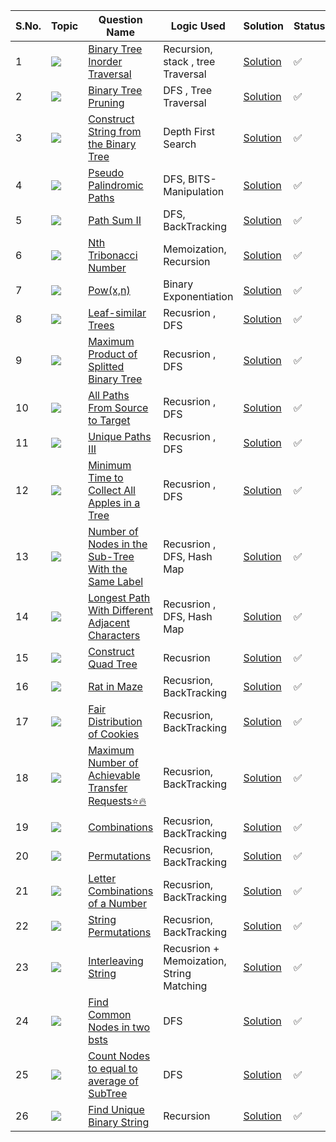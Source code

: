 S.No. | Topic | Question Name | Logic Used | Solution | Status |
------|---------------|------------|-------|------|------|
1 | ![](https://img.shields.io/badge/Recursion-f0772b?style=for-the-badge&logo=array&logoColor=black) | [Binary Tree Inorder Traversal](https://leetcode.com/problems/binary-tree-inorder-traversal/) | Recursion, stack , tree Traversal | [Solution](https://github.com/himanshugupta09/LEETCODE_SOLUTIONS/blob/main/Recursion/BTrree%20inorder%20traversal%20with%20recursion.cpp) | ✅ |
2 | ![](https://img.shields.io/badge/Recursion-f0772b?style=for-the-badge&logo=array&logoColor=black) | [Binary Tree Pruning](https://leetcode.com/problems/binary-tree-pruning/) | DFS , Tree Traversal | [Solution](https://github.com/himanshugupta09/LEETCODE_SOLUTIONS/blob/main/Recursion/Binary_Tree_Pruning.cpp) | ✅ |
3 | ![](https://img.shields.io/badge/Recursion-f0772b?style=for-the-badge&logo=array&logoColor=black) | [Construct String from the Binary Tree](https://leetcode.com/problems/construct-string-from-binary-tree/) | Depth First Search | [Solution](https://github.com/himanshugupta09/LEETCODE_SOLUTIONS/blob/main/Recursion/Construct%20a%20String%20from%20the%20Binary%20Tree.cpp) | ✅ |
4 | ![](https://img.shields.io/badge/Recursion-f0772b?style=for-the-badge&logo=array&logoColor=black) | [Pseudo Palindromic Paths](https://leetcode.com/problems/pseudo-palindromic-paths-in-binary-tree/) |DFS, BITS-Manipulation | [Solution](https://github.com/himanshugupta09/LEETCODE_SOLUTIONS/blob/main/Recursion/Pseudo-Palindromic%20Paths%20in%20a%20Binary%20Tree.cpp) | ✅ |
5 | ![](https://img.shields.io/badge/Recursion-f0772b?style=for-the-badge&logo=array&logoColor=black) | [Path Sum II](https://leetcode.com/problems/path-sum-ii/) |DFS, BackTracking| [Solution](https://github.com/himanshugupta09/LEETCODE_SOLUTIONS/blob/main/Recursion/path-sum-ii.cpp) | ✅ |
6 | ![](https://img.shields.io/badge/Recursion-f0772b?style=for-the-badge&logo=array&logoColor=black) | [Nth Tribonacci Number](https://leetcode.com/problems/n-th-tribonacci-number/) |Memoization, Recursion| [Solution](https://github.com/himanshugupta09/LEETCODE_SOLUTIONS/blob/main/Recursion/nth-tribonacci-number.cpp) | ✅ |
7 | ![](https://img.shields.io/badge/Recursion-f0772b?style=for-the-badge&logo=array&logoColor=black) | [Pow(x,n)](https://leetcode.com/problems/powx-n/)| Binary Exponentiation| [Solution](https://github.com/himanshugupta09/LEETCODE_SOLUTIONS/blob/main/Recursion/powx-n.cpp) | ✅ |
8 | ![](https://img.shields.io/badge/Recursion-f0772b?style=for-the-badge&logo=array&logoColor=black) | [Leaf-similar Trees](https://leetcode.com/problems/leaf-similar-trees/)| Recusrion , DFS| [Solution](https://github.com/himanshugupta09/LEETCODE_SOLUTIONS/blob/main/Recursion/leaf-similar-trees.cpp) | ✅ |
9 | ![](https://img.shields.io/badge/Recursion-f0772b?style=for-the-badge&logo=array&logoColor=black) | [ Maximum Product of Splitted Binary Tree](https://leetcode.com/problems/maximum-product-of-splitted-binary-tree/description/)| Recusrion , DFS| [Solution](https://github.com/himanshugupta09/LEETCODE_SOLUTIONS/blob/main/Recursion/maximum-product-of-splitted-binary-tree.cpp) | ✅ |
10 | ![](https://img.shields.io/badge/Graph-f0772b?style=for-the-badge&logo=array&logoColor=black) | [ All Paths From Source to Target](https://leetcode.com/problems/all-paths-from-source-to-target/description/)| Recusrion , DFS| [Solution](https://github.com/himanshugupta09/LEETCODE_SOLUTIONS/blob/main/Recursion/all-paths-from-source-to-target.cpp) | ✅ |
11 | ![](https://img.shields.io/badge/Graph-f0772b?style=for-the-badge&logo=array&logoColor=black) | [ Unique Paths III](https://leetcode.com/problems/unique-paths-iii/description/)| Recusrion , DFS| [Solution](https://github.com/himanshugupta09/LEETCODE_SOLUTIONS/blob/main/Recursion/unique-paths-iii.cpp) | ✅ |
12 | ![](https://img.shields.io/badge/Recursion-f0772b?style=for-the-badge&logo=array&logoColor=black) | [Minimum Time to Collect All Apples in a Tree](https://leetcode.com/problems/minimum-time-to-collect-all-apples-in-a-tree/description/)| Recusrion , DFS| [Solution](https://github.com/himanshugupta09/LEETCODE_SOLUTIONS/blob/main/Recursion/minimum-time-to-collect-all-apples-in-a-tree.cpp) | ✅ |
13 | ![](https://img.shields.io/badge/Recursion-f0772b?style=for-the-badge&logo=array&logoColor=black) | [Number of Nodes in the Sub-Tree With the Same Label](https://leetcode.com/problems/number-of-nodes-in-the-sub-tree-with-the-same-label/description/)| Recusrion , DFS, Hash Map| [Solution](https://github.com/himanshugupta09/LEETCODE_SOLUTIONS/blob/main/Recursion/number-of-nodes-in-the-sub-tree-with-the-same-label.cpp) | ✅ |
14 | ![](https://img.shields.io/badge/Recursion-f0772b?style=for-the-badge&logo=array&logoColor=black) | [ Longest Path With Different Adjacent Characters](https://leetcode.com/problems/longest-path-with-different-adjacent-characters/description/)| Recusrion , DFS, Hash Map| [Solution](https://github.com/himanshugupta09/LEETCODE_SOLUTIONS/blob/main/Recursion/longest-path-with-different-adjacent-characters.cpp) | ✅ |
15 | ![](https://img.shields.io/badge/Recursion-f0772b?style=for-the-badge&logo=array&logoColor=black) | [ Construct Quad Tree](https://leetcode.com/problems/construct-quad-tree/description/)| Recusrion| [Solution](https://github.com/himanshugupta09/LEETCODE_SOLUTIONS/blob/main/Recursion/construct-quad-tree.cpp) | ✅ |
16 | ![](https://img.shields.io/badge/Recursion-f0772b?style=for-the-badge&logo=array&logoColor=black) | [Rat in Maze](https://practice.geeksforgeeks.org/problems/rat-in-a-maze-problem/1)| Recusrion, BackTracking| [Solution](https://github.com/himanshugupta09/LEETCODE_SOLUTIONS/blob/main/Recursion/rat-in-maze.cpp) | ✅ |
17 | ![](https://img.shields.io/badge/Recursion-f0772b?style=for-the-badge&logo=array&logoColor=black) | [Fair Distribution of Cookies](https://leetcode.com/problems/fair-distribution-of-cookies/description/)| Recusrion, BackTracking| [Solution](https://github.com/himanshugupta09/LEETCODE_SOLUTIONS/blob/main/Recursion/fair-distribution-of-cookies.cpp) | ✅ |
18 | ![](https://img.shields.io/badge/BackTracking-f0772b?style=for-the-badge&logo=array&logoColor=black) | [Maximum Number of Achievable Transfer Requests⭐🔥](https://leetcode.com/problems/maximum-number-of-achievable-transfer-requests/description/)| Recusrion, BackTracking| [Solution](https://github.com/himanshugupta09/LEETCODE_SOLUTIONS/blob/main/Recursion/maximum-number-of-achievable-transfer-requests.cpp) | ✅ |
19 | ![](https://img.shields.io/badge/BackTracking-f0772b?style=for-the-badge&logo=array&logoColor=black) | [Combinations ](https://leetcode.com/problems/combinations/description/)| Recusrion, BackTracking| [Solution](https://github.com/himanshugupta09/LEETCODE_SOLUTIONS/blob/main/Recursion/combinations.cpp) | ✅ |
20 | ![](https://img.shields.io/badge/BackTracking-f0772b?style=for-the-badge&logo=array&logoColor=black) | [Permutations ](https://leetcode.com/problems/permutations/description/)| Recusrion, BackTracking| [Solution](https://github.com/himanshugupta09/LEETCODE_SOLUTIONS/blob/main/Recursion/permutations.cpp) | ✅ |
21 | ![](https://img.shields.io/badge/BackTracking-f0772b?style=for-the-badge&logo=array&logoColor=black) | [Letter Combinations of a Number ](https://leetcode.com/problems/letter-combinations-of-a-number/description/)| Recusrion, BackTracking| [Solution](https://github.com/himanshugupta09/LEETCODE_SOLUTIONS/blob/main/Recursion/letter-combinations-of-a-phone-number.cpp) | ✅ |
22 | ![](https://img.shields.io/badge/BackTracking-f0772b?style=for-the-badge&logo=array&logoColor=black) | [String Permutations ](https://practice.geeksforgeeks.org/problems/permutations-of-a-given-string-1587115620/1)| Recusrion, BackTracking| [Solution](https://github.com/himanshugupta09/LEETCODE_SOLUTIONS/blob/main/Recursion/string-permutations.cpp) | ✅ |
23 | ![](https://img.shields.io/badge/String-f0772b?style=for-the-badge&logo=array&logoColor=black) | [Interleaving String ](https://leetcode.com/problems/interleaving-string/description/)| Recusrion + Memoization, String Matching| [Solution](https://github.com/himanshugupta09/LEETCODE_SOLUTIONS/blob/main/Recursion/interleaving-string.cpp) | ✅ |
24 | ![](https://img.shields.io/badge/TREES-f0772b?style=for-the-badge&logo=array&logoColor=black) | [Find Common Nodes in two bsts ](https://practice.geeksforgeeks.org/problems/print-common-nodes-in-bst/1)| DFS| [Solution](https://github.com/himanshugupta09/LEETCODE_SOLUTIONS/blob/main/Recursion/find-common-nodes-in-two-bsts.cpp) | ✅ |
25 | ![](https://img.shields.io/badge/TREES-f0772b?style=for-the-badge&logo=array&logoColor=black) | [Count Nodes to equal to average of SubTree](https://leetcode.com/problems/count-nodes-equal-to-average-of-subtree/)| DFS| [Solution](https://github.com/himanshugupta09/LEETCODE_SOLUTIONS/blob/main/Recursion/count-nodes-equal-to-average-of-subtree.cpp) | ✅ |
26 | ![](https://img.shields.io/badge/BackTracking-f0772b?style=for-the-badge&logo=array&logoColor=black) | [Find Unique Binary String](https://leetcode.com/problems/find-unique-binary-string/)| Recursion| [Solution](https://github.com/himanshugupta09/LEETCODE_SOLUTIONS/blob/main/Recursion/find-unique-binary-string.cpp) | ✅ |

















